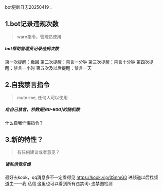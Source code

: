 bot更新日志20250419：

## 1.bot记录违规次数
> warn指令，管理员使用
##### bot帮助管理员记录违规次数
第一次提醒：撤回
第二次提醒：禁言一分钟
第三次提醒：禁言十分钟
第四次提醒：禁言一小时
第五次及以后提醒：禁言一天



## 2.自我禁言指令
> mute-me, 任何人可以使用
##### 给自己禁言，秒数是[60-600]的随机数
什么自我忏悔指令？


## 3.新的特性？
> 有任何建议或者意见？
##### 请私信我反馈
最好去kook，qq消息多不一定看得见
https://kook.vip/0SnmG0
进频道以后找频道主——我 私信
这里也可以看到所有违禁词+违禁图检测